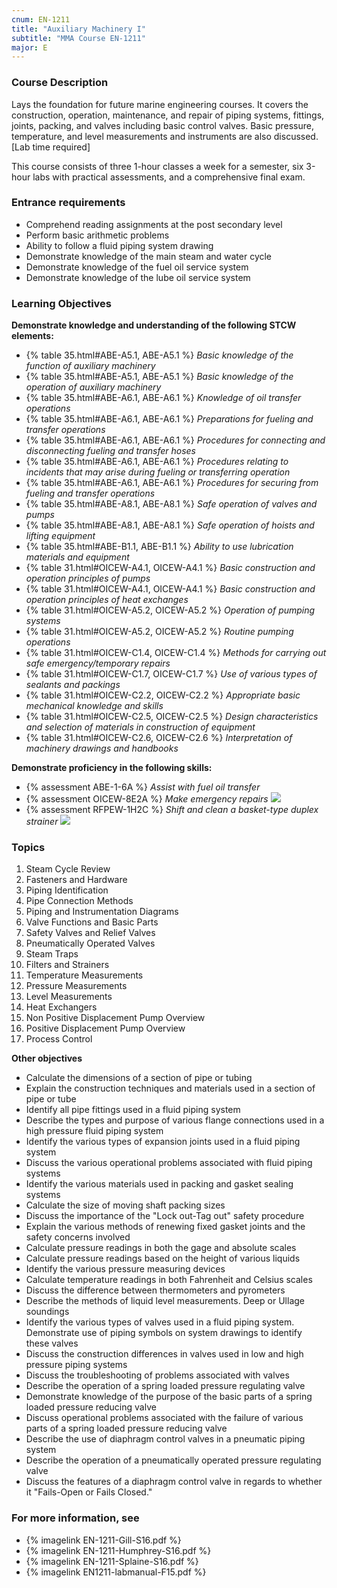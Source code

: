 ```yaml
---
cnum: EN-1211
title: "Auxiliary Machinery I"
subtitle: "MMA Course EN-1211"
major: E
---
```


### Course Description

Lays the foundation for future marine engineering courses. It covers the construction, operation, maintenance, and repair of piping systems, fittings, joints, packing, and valves including basic control valves. Basic pressure, temperature, and level measurements and instruments are also discussed. [Lab time required]

This course consists of three 1-hour classes a week for a semester, six 3-hour labs with practical assessments, and a comprehensive final exam.

### Entrance requirements

* Comprehend reading assignments at the post secondary level
* Perform basic arithmetic problems
* Ability to follow a fluid piping system drawing
* Demonstrate knowledge of the main steam and water cycle
* Demonstrate knowledge of the fuel oil service system
* Demonstrate knowledge of the lube oil service system


### Learning Objectives

**Demonstrate knowledge and understanding of the following STCW elements:**

* {% table 35.html#ABE-A5.1, ABE-A5.1 %} *Basic knowledge of the function of auxiliary machinery*
* {% table 35.html#ABE-A5.1, ABE-A5.1 %} *Basic knowledge of the operation of auxiliary machinery*
* {% table 35.html#ABE-A6.1, ABE-A6.1 %} *Knowledge of oil transfer operations*
* {% table 35.html#ABE-A6.1, ABE-A6.1 %} *Preparations for fueling and transfer operations*
* {% table 35.html#ABE-A6.1, ABE-A6.1 %} *Procedures for connecting and disconnecting fueling and transfer hoses*
* {% table 35.html#ABE-A6.1, ABE-A6.1 %} *Procedures relating to incidents that may arise during fueling or transferring operation*
* {% table 35.html#ABE-A6.1, ABE-A6.1 %} *Procedures for securing from fueling and transfer operations*
* {% table 35.html#ABE-A8.1, ABE-A8.1 %} *Safe operation of valves and pumps*
* {% table 35.html#ABE-A8.1, ABE-A8.1 %} *Safe operation of hoists and lifting equipment*
* {% table 35.html#ABE-B1.1, ABE-B1.1 %} *Ability to use lubrication materials and equipment*
* {% table 31.html#OICEW-A4.1, OICEW-A4.1 %} *Basic construction and operation principles of pumps*
* {% table 31.html#OICEW-A4.1, OICEW-A4.1 %} *Basic construction and operation principles of heat exchanges*
* {% table 31.html#OICEW-A5.2, OICEW-A5.2 %} *Operation of pumping systems*
* {% table 31.html#OICEW-A5.2, OICEW-A5.2 %} *Routine pumping operations*
* {% table 31.html#OICEW-C1.4, OICEW-C1.4 %} *Methods for carrying out safe emergency/temporary repairs*
* {% table 31.html#OICEW-C1.7, OICEW-C1.7 %} *Use of various types of sealants and packings*
* {% table 31.html#OICEW-C2.2, OICEW-C2.2 %} *Appropriate basic mechanical knowledge and skills*
* {% table 31.html#OICEW-C2.5, OICEW-C2.5 %} *Design characteristics and selection of materials in construction of equipment*
* {% table 31.html#OICEW-C2.6, OICEW-C2.6 %} *Interpretation of machinery drawings and handbooks*

**Demonstrate proficiency in the following skills:**

* {% assessment ABE-1-6A %} *Assist with fuel oil transfer*
* {% assessment OICEW-8E2A %} *Make emergency repairs* ![]({{site.baseurl}}/assets/images/new.jpg)
* {% assessment RFPEW-1H2C %} *Shift and clean a basket-type duplex strainer* ![]({{site.baseurl}}/assets/images/new.jpg)

### Topics

1.	Steam Cycle Review
2.	Fasteners and Hardware
3.	Piping Identification
4.	Pipe Connection Methods
5.	Piping and Instrumentation Diagrams
6.	Valve Functions and Basic Parts
7.	Safety Valves and Relief Valves
8.	Pneumatically Operated Valves
9.	Steam Traps
10.	Filters and Strainers
11.	Temperature Measurements
12.	Pressure Measurements
13.	Level Measurements
14.	Heat Exchangers
15.	Non Positive Displacement Pump Overview
16.	Positive Displacement Pump Overview
17.	Process Control 


**Other objectives**

* Calculate the dimensions of a section of pipe or tubing
* Explain the construction techniques and materials used in a section of pipe or tube
* Identify all pipe fittings used in a fluid piping system
* Describe the types and purpose of various flange connections used in a high pressure fluid piping system
* Identify the various types of expansion joints used in a fluid piping system
* Discuss the various operational problems associated with fluid piping systems
* Identify the various materials used in packing and gasket sealing systems
* Calculate the size of moving shaft packing sizes
* Discuss the importance of the "Lock out-Tag out" safety procedure
* Explain the various methods of renewing fixed gasket joints and the safety concerns involved
* Calculate pressure readings in both the gage and absolute scales
* Calculate pressure readings based on the height of various liquids
* Identify the various pressure measuring devices
* Calculate temperature readings in both Fahrenheit and Celsius scales
* Discuss the difference between thermometers and pyrometers
* Describe the methods of liquid level measurements. Deep or Ullage soundings
* Identify the various types of valves used in a fluid piping system. Demonstrate use of piping symbols on system drawings to identify these valves
* Discuss the construction differences in valves used in low and high pressure piping systems
* Discuss the troubleshooting of problems associated with valves
* Describe the operation of a spring loaded pressure regulating valve
* Demonstrate knowledge of the purpose of the basic parts of a spring loaded pressure reducing valve
* Discuss operational problems associated with the failure of various parts of a spring loaded pressure reducing valve
* Describe the use of diaphragm control valves in a pneumatic piping system
* Describe the operation of a pneumatically operated pressure regulating valve
* Discuss the features of a diaphragm control valve in regards to whether it "Fails-Open or Fails Closed."


### For more information, see 

* {% imagelink EN-1211-Gill-S16.pdf %} 
* {% imagelink EN-1211-Humphrey-S16.pdf %} 
* {% imagelink EN-1211-Splaine-S16.pdf %} 
* {% imagelink EN1211-labmanual-F15.pdf %} 



